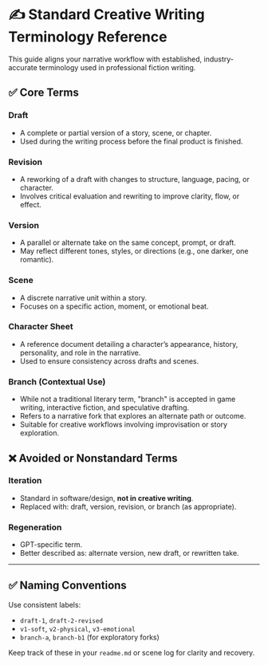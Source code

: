 # ✍️ Standard Creative Writing Terminology Reference

This guide aligns your narrative workflow with established, industry-accurate terminology used in professional fiction writing.

## ✅ Core Terms

### Draft
- A complete or partial version of a story, scene, or chapter.
- Used during the writing process before the final product is finished.

### Revision
- A reworking of a draft with changes to structure, language, pacing, or character.
- Involves critical evaluation and rewriting to improve clarity, flow, or effect.

### Version
- A parallel or alternate take on the same concept, prompt, or draft.
- May reflect different tones, styles, or directions (e.g., one darker, one romantic).

### Scene
- A discrete narrative unit within a story.
- Focuses on a specific action, moment, or emotional beat.

### Character Sheet
- A reference document detailing a character’s appearance, history, personality, and role in the narrative.
- Used to ensure consistency across drafts and scenes.

### Branch (Contextual Use)
- While not a traditional literary term, "branch" is accepted in game writing, interactive fiction, and speculative drafting.
- Refers to a narrative fork that explores an alternate path or outcome.
- Suitable for creative workflows involving improvisation or story exploration.

## ❌ Avoided or Nonstandard Terms

### Iteration
- Standard in software/design, **not in creative writing**.
- Replaced with: draft, version, revision, or branch (as appropriate).

### Regeneration
- GPT-specific term.
- Better described as: alternate version, new draft, or rewritten take.

---

## ✅ Naming Conventions

Use consistent labels:
- `draft-1`, `draft-2-revised`
- `v1-soft`, `v2-physical`, `v3-emotional`
- `branch-a`, `branch-b1` (for exploratory forks)

Keep track of these in your `readme.md` or scene log for clarity and recovery.
